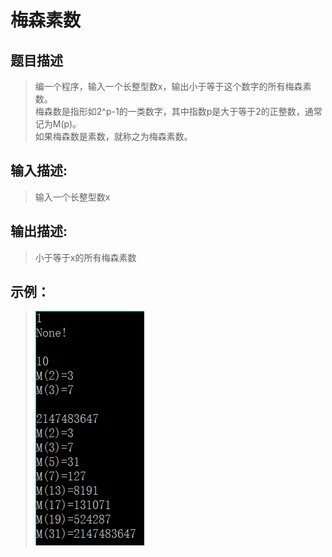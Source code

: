 # 梅森素数

## 题目描述
>编一个程序，输入一个长整型数x，输出小于等于这个数字的所有梅森素数。   
>梅森数是指形如2^p-1的一类数字，其中指数p是大于等于2的正整数，通常记为M(p)。   
>如果梅森数是素数，就称之为梅森素数。

## 输入描述:
>输入一个长整型数x

## 输出描述:
>小于等于x的所有梅森素数    

## 示例：
>![Image text](sample.PNG)
